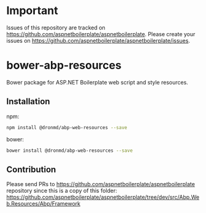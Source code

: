# Important

Issues of this repository are tracked on https://github.com/aspnetboilerplate/aspnetboilerplate. Please create your issues on https://github.com/aspnetboilerplate/aspnetboilerplate/issues.

# bower-abp-resources
Bower package for ASP.NET Boilerplate web script and style resources.

## Installation

npm:
```bash
npm install @dronmd/abp-web-resources --save
```

bower:
```bash
bower install @dronmd/abp-web-resources --save
```

## Contribution

Please send PRs to https://github.com/aspnetboilerplate/aspnetboilerplate repository since this is a copy of this folder: https://github.com/aspnetboilerplate/aspnetboilerplate/tree/dev/src/Abp.Web.Resources/Abp/Framework
